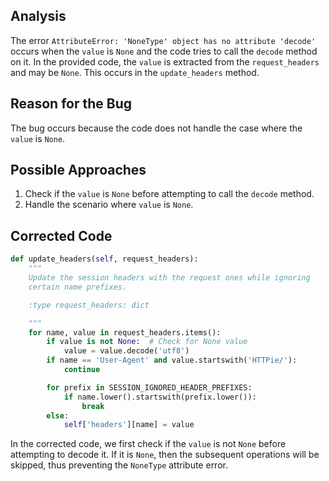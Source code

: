 ## Analysis
The error `AttributeError: 'NoneType' object has no attribute 'decode'` occurs when the `value` is `None` and the code tries to call the `decode` method on it. In the provided code, the `value` is extracted from the `request_headers` and may be `None`. This occurs in the `update_headers` method.

## Reason for the Bug
The bug occurs because the code does not handle the case where the `value` is `None`.

## Possible Approaches
1. Check if the `value` is `None` before attempting to call the `decode` method.
2. Handle the scenario where `value` is `None`.

## Corrected Code
```python
def update_headers(self, request_headers):
    """
    Update the session headers with the request ones while ignoring
    certain name prefixes.

    :type request_headers: dict

    """
    for name, value in request_headers.items():
        if value is not None:  # Check for None value
            value = value.decode('utf8')
        if name == 'User-Agent' and value.startswith('HTTPie/'):
            continue

        for prefix in SESSION_IGNORED_HEADER_PREFIXES:
            if name.lower().startswith(prefix.lower()):
                break
        else:
            self['headers'][name] = value
```
In the corrected code, we first check if the `value` is not `None` before attempting to decode it. If it is `None`, then the subsequent operations will be skipped, thus preventing the `NoneType` attribute error.